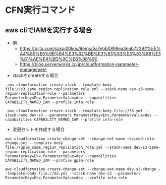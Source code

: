 # CFN実行コマンド

## aws cliでIAMを実行する場合

- 例
  - <https://qiita.com/sakai00kou/items/5a7ebb0898ea3eab7239#%E5%A4%89%E6%9B%B4%E3%82%BB%E3%83%83%E3%83%88%E3%81%AE%E4%BD%9C%E6%88%90>
  - <https://blog.serverworks.co.jp/cloudformation-parameter-management>
- stackをcreateする場合

``` text
 aws cloudformation create-stack --template-body file://s3_same_region_replication_role.yml --stack-name dev-s3-same-region-replication-role --parameters ParameterKey=Env,ParameterValue=dev --capabilities CAPABILITY_NAMED_IAM --profile infa-role
```

``` text
 aws cloudformation create-stack --template-body file://S3.yml --stack-name dev-s3 --parameters ParameterKey=Env,ParameterValue=dev --capabilities CAPABILITY_NAMED_IAM --profile infa-role
```

- 変更セットを作成する場合

```text
aws cloudformation create-change-set --change-set-name revised-role-change-set --template-body file://gplm_same_region_replication_role.yml --stack-name dev-s3-same-region-replication-role --parameters ParameterKey=Env,ParameterValue=dev --capabilities CAPABILITY_NAMED_IAM --profile gplm-role
```

```text
aws cloudformation create-change-set --change-set-name dev-s3-change --template-body file://S3.yml --stack-name dev-s3 --parameters ParameterKey=Env,ParameterValue=dev --profile infa-role
```
